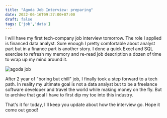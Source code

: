 ```yaml
---
title: "Agoda Job Interview: preparing"
date: 2022-06-16T09:27:00+07:00
draft: false
tags: ['job','data']
---
```


I will have my first tech-company job interview tomorrow. The role I applied is financed data analyst. Sure enough I pretty comfortable about analyst part but in a finance part is another story. I done a quick Excel and SQL exercise to refresh my memory and re-read job description a dozen of time to wrap up my mind around it.

![agoda job](/agoda.png)

After 2 year of "boring but chill" job, I finally took a step forward to a tech path. In reality my ultimate goal is not a data analyst but to be a freelance software developer and travel the world while making money on the fly. But to archive that goal I have to first dip my toe into this industry.

That's it for today, I'll keep you update about how the interview go. Hope it come out good!